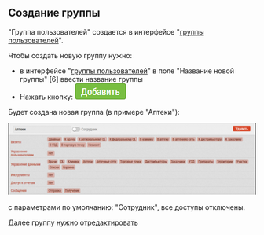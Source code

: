 ## Создание группы

"Группа пользователей" создается в интерфейсе "[группы пользователей](accounts-group.md)".

Чтобы создать новую группу нужно: 
-  в интерфейсе "[группы пользователей](accounts-group.md)" в поле "Название новой группы" [6] ввести название группы
-  Нажать кнопку: ![](../images/button-group-add.png)

Будет создана новая группа (в примере "Аптеки"):

![](../images/accounts-group-create.png)

с параметрами по умолчанию: "Сотрудник", все доступы отключены.

Далее группу нужно [отредактировать](accounts-group-edit.md)
